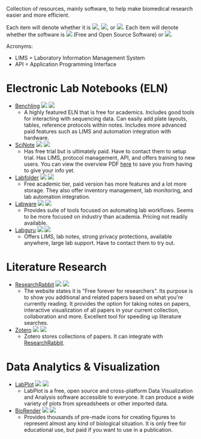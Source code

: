 Collection of resources, mainly software, to help make biomedical research easier and more efficient. 

Each item will denote whether it is ![](https://img.shields.io/badge/-Free-green), ![](https://img.shields.io/badge/-Paid-blue), or ![](https://img.shields.io/badge/-Free%20%26%20Paid-orange). Each item will denote whether the software is ![](https://img.shields.io/badge/-FOSS-green) (Free and Open Source Software) or ![](https://img.shields.io/badge/-Proprietary-blue).

Acronyms:
- LIMS = Laboratory Information Management System
- API = Application Programming Interface


# Electronic Lab Notebooks (ELN)
  - [Benchling](https://benchling.com) ![](https://img.shields.io/badge/-Free%20%26%20Paid-orange) ![](https://img.shields.io/badge/-Proprietary-blue)
    - A highly featured ELN that is free for academics. Includes good tools for interacting with sequencing data. Can easily add plate layouts, tables, reference protocols within notes. Includes more advanced paid features such as LIMS and automation integration with hardware.
  - [SciNote](https://www.scinote.net/) ![](https://img.shields.io/badge/-Paid-blue) ![](https://img.shields.io/badge/-Proprietary-blue)
    - Has free trial but is ultimately paid. Have to contact them to setup trial. Has LIMS, protocol management, API, and offers training to new users. You can view the overview PDF [here](https://github.com/Optimizer-Prime/awesome-biomedical-stuff/blob/main/resources/SciNote%20ELN%20Functionalities%20Overview_2021.pdf) to save you from having to give your info yet.
  - [Labfolder](https://www.labfolder.com/) ![](https://img.shields.io/badge/-Free%20%26%20Paid-orange) ![](https://img.shields.io/badge/-Proprietary-blue)
    - Free academic tier, paid version has more features and a lot more storage. They also offer inventory management, lab monitoring, and lab automation integration.
  - [Labware](https://www.labware.com/) ![](https://img.shields.io/badge/-Paid-blue) ![](https://img.shields.io/badge/-Proprietary-blue)
    - Provides suite of tools focused on automating lab workflows. Seems to be more focused on industry than academia. Pricing not readily available.
  - [Labguru](https://www.labguru.com/) ![](https://img.shields.io/badge/-Paid-blue) ![](https://img.shields.io/badge/-Proprietary-blue)
    - Offers LIMS, lab notes, strong privacy protections, available anywhere, large lab support. Have to contact them to try out.

# Literature Research
  - [ResearchRabbit](https://www.researchrabbit.ai/) ![](https://img.shields.io/badge/-Free-green) ![](https://img.shields.io/badge/-Proprietary-blue)
    - The website states it is "Free forever for researchers". Its purpose is to show you additional and related papers based on what you're currently reading. It provides the option for taking notes on papers, interactive visualization of all papers in your current collection, collaboration and more. Excellent tool for speeding up literature searches.
  - [Zotero](https://www.zotero.org/) ![](https://img.shields.io/badge/-Free-green) ![](https://img.shields.io/badge/-FOSS-green)
    - Zotero stores collections of papers. It can integrate with [ResearchRabbit](https://www.researchrabbit.ai/). 


# Data Analytics & Visualization
  - [LabPlot](https://labplot.kde.org/) ![](https://img.shields.io/badge/-Free-green) ![](https://img.shields.io/badge/-FOSS-green)
    - LabPlot is a free, open source and cross-platform Data Visualization and Analysis software accessible to everyone. It can produce a wide variety of plots from spreadsheets or other imported data.
  - [BioRender](https://biorender.com/) ![](https://img.shields.io/badge/-Paid-blue) ![](https://img.shields.io/badge/-Proprietary-blue)
    - Provides thousands of pre-made icons for creating figures to represent almost any kind of biological situation. It is only free for educational use, but paid if you want to use in a publication. 
